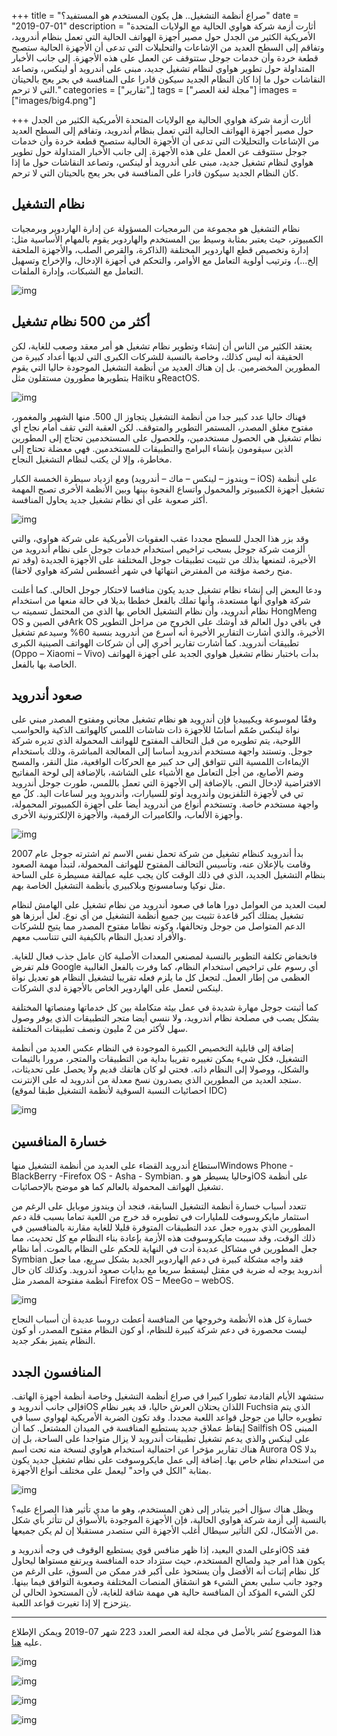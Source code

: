 +++
title = "صراع أنظمة التشغيل.. هل يكون المستخدم هو المستفيد؟"
date = "2019-07-01"
description = "أثارت أزمة شركة هواوي الحالية مع الولايات المتحدة الأمريكية الكثير من الجدل حول مصير أجهزة الهواتف الحالية التي تعمل بنظام أندرويد، وتفاقم إلى السطح العديد من الإشاعات والتحليلات التي تدعى أن الأجهزة الحالية ستصبح قطعة خردة وأن خدمات جوجل ستتوقف عن العمل على هذه الأجهزة. إلى جانب الأخبار المتداولة حول تطوير هواوي لنظام تشغيل جديد، مبنى على أندرويد أو لينكس، وتصاعد النقاشات حول ما إذا كان النظام الجديد سيكون قادرا على المنافسة في بحر يعج بالحيتان التي لا ترحم."
categories = ["تقارير",]
tags = ["مجلة لغة العصر"]
images = ["images/big4.png"]

+++
أثارت أزمة شركة هواوي الحالية مع الولايات المتحدة الأمريكية الكثير من الجدل حول مصير أجهزة الهواتف الحالية التي تعمل بنظام أندرويد، وتفاقم إلى السطح العديد من الإشاعات والتحليلات التي تدعى أن الأجهزة الحالية ستصبح قطعة خردة وأن خدمات جوجل ستتوقف عن العمل على هذه الأجهزة. إلى جانب الأخبار المتداولة حول تطوير هواوي لنظام تشغيل جديد، مبنى على أندرويد أو لينكس، وتصاعد النقاشات حول ما إذا كان النظام الجديد سيكون قادرا على المنافسة في بحر يعج بالحيتان التي لا ترحم.

## نظام التشغيل

نظام التشغيل هو مجموعة من البرمجيات المسؤولة عن إدارة الهاردوير وبرمجيات الكمبيوتر، حيث يعتبر بمثابة وسيط بين المستخدم والهاردوير يقوم بالمهام الأساسية مثل: إدارة وتخصيص قطع الهاردوير المختلفة (الذاكرة، والقرص الصلب، والأجهزة الملحقة إلخ...)، وترتيب أولوية التعامل مع الأوامر، والتحكم في أجهزة الإدخال، والإخراج وتسهيل التعامل مع الشبكات، وإدارة الملفات.

![img](images/Operating_system_placement.png)

## أكثر من 500 نظام تشغيل

يعتقد الكثير من الناس أن إنشاء وتطوير نظام تشغيل هو أمر معقد وصعب للغاية، لكن الحقيقة أنه ليس كذلك، وخاصة بالنسبة للشركات الكبرى التي لديها أعداد كبيرة من المطورين المخضرمين. بل إن هناك العديد من أنظمة التشغيل الموجودة حاليا التي يقوم بتطويرها مطورون مستقلون مثل Haiku وReactOS.

![img](images/reactos.png)

فهناك حاليا عدد كبير جدا من أنظمة التشغيل يتجاوز ال 500. منها الشهير والمغمور، مفتوح مغلق المصدر، المستمر التطوير والمتوقف. لكن العقبة التي تقف أمام نجاح أي نظام تشغيل هي الحصول مستخدمين، وللحصول على المستخدمين تحتاج إلى المطورين الذين سيقومون بإنشاء البرامج والتطبيقات للمستخدمين. فهي معضلة تحتاج إلى مخاطرة، وإلا لن يكتب لنظام التشغيل النجاح.

ومع ازدياد سيطرة الخمسة الكبار (ويندوز – لينكس – ماك – أندرويد – iOS) على أنظمة تشغيل أجهزة الكمبيوتر والمحمول واتساع الفجوة بينها وبين الأنظمة الأخرى تصبح المهمة أكثر صعوبة على أي نظام تشغيل جديد يحاول المنافسة.

![img](images/big4.png)

وقد بزر هذا الجدل للسطح مجددا عقب العقوبات الأمريكية على شركة هواوي، والتي ألزمت شركة جوجل بسحب تراخيص استخدام خدمات جوجل على نظام أندرويد من الأخيرة، لتمنعها بذلك من تثبيت تطبيقات جوجل المختلفة على الأجهزة الجديدة (وقد تم منح رخصة مؤقتة من المفترض انتهائها في شهر أغسطس لشركة هواوي لاحقا).

ودعا البعض إلى إنشاء نظام تشغيل جديد يكون منافسا لاحتكار جوجل الحالي. كما أعلنت شركة هواوي أنها مستعدة، وأنها تملك بالفعل خططا بديلا في حالة منعها من استخدام نظام أندرويد، وأن نظام التشغيل الخاص بها الذي من المحتمل تسميته ب HongMeng OS في الصين وArk OS في باقي دول العالم قد أوشك على الخروج من مراحل التطوير الأخيرة، والذي أشارت التقارير الأخيرة أنه أسرع من أندرويد بنسبة 60% وسيدعم تشغيل تطبيقات أندرويد. كما أشارت تقارير أخري إلى أن شركات الهواتف الصينية الكبرى (Oppo – Xiaomi – Vivo) بدأت باختبار نظام تشغيل هواوي الجديد على أجهزة الهواتف الخاصة بها بالفعل.

## صعود أندرويد

وفقًا لموسوعة ويكيبيديا فإن أندرويد هو نظام تشغيل مجاني ومفتوح المصدر مبني على نواة لينكس صُمّم أساسًا للأجهزة ذات شاشات اللمس كالهواتف الذكية والحواسب اللوحية، يتم تطويره من قبل التحالف المفتوح للهواتف المحمولة الذي تديره شركة جوجل. وتستند واجهة مستخدم أندرويد أساسا إلى المعالجة المباشرة، وذلك باستخدام الإيماءات اللمسية التي تتوافق إلى حد كبير مع الحركات الواقعية، مثل النقر، والمسح وضم الأصابع، من أجل التعامل مع الأشياء على الشاشة، بالإضافة إلى لوحة المفاتيح الافتراضية لإدخال النص. بالإضافة إلى الأجهزة التي تعمل باللمس، طورت جوجل أندرويد تي في لأجهزة التلفزيون وأندرويد أوتو للسيارات، وأندرويد وير لساعات اليد. كلٌ مع واجهة مستخدم خاصة. وتستخدم أنواع من أندرويد أيضا على أجهزة الكمبيوتر المحمولة، وأجهزة الألعاب، والكاميرات الرقمية، والأجهزة الإلكترونية الأخرى.

![img](images/Google_Android.jpg)

بدأ أندرويد كنظام تشغيل من شركة تحمل نفس الاسم ثم اشترته جوجل عام 2007 وقامت بالإعلان عنه، وتأسيس التحالف المفتوح للهواتف المحمولة، لتبدأ مهمة الصعود بنظام التشغيل الجديد، الذي في ذلك الوقت كان يجب عليه عمالقة مسيطرة على الساحة مثل نوكيا وسامسونج وبلاكبيري بأنظمة التشغيل الخاصة بهم.

لعبت العديد من العوامل دورا هاما في صعود أندرويد من نظام تشغيل على الهامش لنظام تشغيل يمتلك أكبر قاعدة تثبيت بين جميع أنظمة التشغيل من أي نوع. لعل أبرزها هو الدعم المتواصل من جوجل وتحالفها، وكونه نظاما مفتوح المصدر مما يتيح للشركات والأفراد تعديل النظام بالكيفية التي تتناسب معهم.

فانخفاض تكلفة التطوير بالنسبة لمصنعي المعدات الأصلية كان عامل جذب فعال للغاية. فلم تفرض Google أي رسوم على تراخيص استخدام النظام، كما وفرت بالفعل الغالبية العظمى من إطار العمل. لتجعل كل ما يلزم فعله تقريبا لتشغيل النظام هو تعديل نواة لينكس لتعمل على الهاردوير الخاص بالأجهزة لدي الشركات.

كما أثبتت جوجل مهارة شديدة في عمل بيئة متكاملة بين كل خدماتها ومنصاتها المختلفة بشكل يصب في مصلحة نظام أندرويد، ولا ننسي أيضا متجر التطبيقات الذي يوفر وصول سهل لأكثر من 2 مليون ونصف تطبيقات المختلفة.

إضافة إلى قابلية التخصيص الكبيرة الموجودة في النظام عكس العديد من أنظمة التشغيل، فكل شيء يمكن تغييره تقريبا بداية من التطبيقات والمتجر، مرورا بالثيمات والشكل، ووصولا إلى النظام ذاته. فحتي لو كان هاتفك قديم ولا يحصل على تحديثات، ستجد العديد من المطورين الذي يصدرون نسخ معدلة من أندرويد له على الإنترنت.
(احصائيات النسبة السوقية لأنظمة التشغيل طبقا لموقع IDC)

![img](images/idc.png)

## خسارة المنافسين

استطاع أندرويد القضاء على العديد من أنظمة التشغيل منهاWindows Phone -BlackBerry -Firefox OS - Asha - Symbian. وحاليا يسيطر هو وiOS على أنظمة تشغيل الهواتف المحمولة بالعالم كما هو موضح بالإحصائيات.

تتعدد أسباب خسارة أنظمة التشغيل السابقة، فنجد أن ويندوز موبايل على الرغم من استثمار مايكروسوفت للمليارات في تطويره قد خرج من اللعبة تماما بسبب قلة دعم المطورين الذي بدوره جعل عدد التطبيقات المتوفرة قليلا للغاية مقارنة بالمنافسين في ذلك الوقت، وقد سببت مايكروسوفت هذه الأزمة بإعادة بناء النظام مع كل تحديث، مما جعل المطورين في مشاكل عديدة أدت في النهاية للحكم على النظام بالموت. أما نظام Symbian فقد واجه مشكلة كبيرة في دعم الهاردوير الجديد بشكل سريع، مما جعل أندرويد يوجه له ضربة في مقتل ليسقط سريعا مع بدايات صعود أندرويد. وكذلك كان حال أنظمة مفتوحة المصدر مثل Firefox OS – MeeGo – webOS.

![img](images/Windows-Phone.jpg)

خسارة كل هذه الأنظمة وخروجها من المنافسة أعطت دروسا عديدة أن أسباب النجاح ليست محصورة في دعم شركة كبيرة للنظام، أو كون النظام مفتوح المصدر، أو كون النظام يتميز بفكر جديد.

## المنافسون الجدد

ستشهد الأيام القادمة تطورا كبيرا في صراع أنظمة التشغيل وخاصة أنظمة أجهزة الهاتف. فإلى جانب أندرويد وiOS اللذان يحتلان العرش حاليا، قد يغير نظام Fuchsia الذي يتم تطويره حاليا من جوجل قواعد اللعبة مجددا. وقد تكون الضربة الأمريكية لهواوي سببا في إيقاظ عملاق جديد يستطيع المنافسة في الميدان المشتعل. كما أن Sailfish OS المبنى على لينكس والذي يدعم تشغيل تطبيقات أندرويد لا يزال متواجدا على الساحة، بل إن هناك تقارير مؤخرا عن احتمالية استخدام هواوي لنسخة منه تحت اسم Aurora OS بدلا من استخدام نظام خاص بها. إضافة إلى عمل مايكروسوفت على نظام تشغيل جديد يكون بمثابة "الكل في واحد" ليعمل على مختلف أنواع الأجهزة.

![img](images/sailfish.jpg)

ويظل هناك سؤال أخير يتبادر إلى ذهن المستخدم، وهو ما مدي تأثير هذا الصراع عليه؟
بالنسبة إلى أزمة شركة هواوي الحالية، فإن الأجهزة الموجودة بالأسواق لن تتأثر بأي شكل من الأشكال، لكن التأثير سيطال أغلب الأجهزة التي ستصدر مستقبلا إن لم يكن جميعها.

وعلى المدي البعيد، إذا ظهر منافس قوي يستطيع الوقوف في وجه أندرويد وiOS فقد يكون هذا أمر جيد ولصالح المستخدم، حيث ستزداد حده المنافسة ويرتفع مستواها ليحاول كل نظام إثبات أنه الأفضل وأن يستحوذ على أكبر قدر ممكن من السوق، على الرغم من وجود جانب سلبي بعض الشيء هو انشقاق المنصات المختلفة وصعوبة التوافق فيما بينها. لكن الشيء المؤكد أن المنافسة حالية هي مهمة شاقة للغاية، لأن المستحوذ الحالي لن يتزحزح إلا إذا تغيرت قواعد اللعبة.

---

هذا الموضوع نُشر باﻷصل في مجلة لغة العصر العدد 223 شهر 07-2019 ويمكن الإطلاع عليه [هنا](https://drive.google.com/file/d/1BVEa31mPndHJLGphd26pZEEhv8kMNZua/view?usp=sharing).

![img](images/223-1.png)

![img](images/223-2.png)

![img](images/223-3.png)

![img](images/223-4.png)
